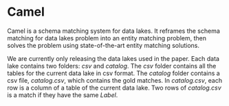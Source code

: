 # Camel
Camel is a schema matching system for data lakes. It reframes the schema matching for data lakes problem into an entity matching problem, then solves the problem using state-of-the-art entity matching solutions.

We are currently only releasing the data lakes used in the paper. Each data lake contains two folders: *csv* and *catalog*. The *csv* folder contains all the tables for the current data lake in csv format. The *catalog* folder contains a csv file, *catalog.csv*, which contains the gold matches. In *catalog.csv*, each row is a column of a table of the current data lake. Two rows of *catalog.csv* is a match if they have the same *Label*.
